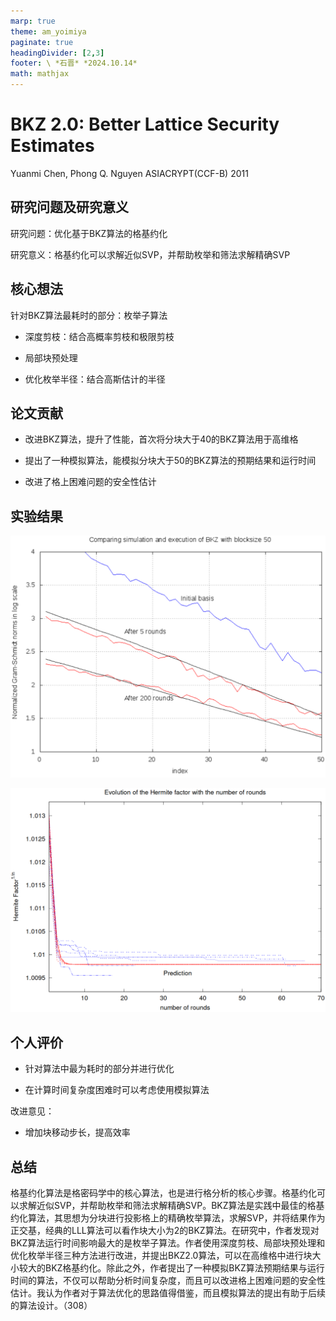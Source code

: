 ```yaml
---
marp: true
theme: am_yoimiya
paginate: true
headingDivider: [2,3]
footer: \ *石晋* *2024.10.14*
math: mathjax
---
```


<!-- _class: cover_a -->
<!-- _paginate: "" -->
<!-- _footer: "" -->

# BKZ 2.0: Better Lattice Security Estimates

Yuanmi Chen, Phong Q. Nguyen
ASIACRYPT(CCF-B) 2011

## 研究问题及研究意义

研究问题：优化基于BKZ算法的格基约化

研究意义：格基约化可以求解近似SVP，并帮助枚举和筛法求解精确SVP

## 核心想法

针对BKZ算法最耗时的部分：枚举子算法

- 深度剪枝：结合高概率剪枝和极限剪枝

- 局部块预处理

- 优化枚举半径：结合高斯估计的半径

<!-- 算法优化的第一部是找出一个算法中最为耗时的部分并进行针对性的优化。在BKZ 2.0中，作者发现BKZ算法最耗时的部分是当块较大时的枚举子算法，所以作者从以下三个角度对枚举子算法进行了优化。首先是剪枝，对递归的每一层进行更为细致的剪枝，保证总体程序的高成功概率；其次是预处理，原算法中使用LLL算法进行预处理，但枚举后可能产生约化程度更高的约化基，作者使用BKZ预处理代替LLL预处理；最后是对枚举半径的优化，原算法的枚举半径使用现有的正交基，作者结合高斯估计，减小了初始枚举半径，从而降低枚举时间。 -->

## 论文贡献

- 改进BKZ算法，提升了性能，首次将分块大于40的BKZ算法用于高维格

- 提出了一种模拟算法，能模拟分块大于50的BKZ算法的预期结果和运行时间

- 改进了格上困难问题的安全性估计

<!-- 将枚举子算法进行改进后，BKZ2.0算法能够支持更大分块，更高维格的BKZ格基约化，并且作者提出的模拟算法可以在算力受限的情况下得到算法的预期结果和运行时间，在理论和实践方面都有贡献，除此之外，模拟算法还可以改进格上困难问题的安全性估计。 -->

## 实验结果

<!-- _class: cols-2 -->

<div class=limg>

![#c h:390](./_ASIACRYPT_2011_BKZ2.0.assets/image-20241014140256955.png)

</div>

<div class=rimg>

![#c](./_ASIACRYPT_2011_BKZ2.0.assets/image-20241014140324261.png)

</div>

<!-- 该实验结果为模拟算法与实际算法的对比，可以看出该模拟算法可以较好的模拟BKZ算法。 -->

## 个人评价

- 针对算法中最为耗时的部分并进行优化

- 在计算时间复杂度困难时可以考虑使用模拟算法

改进意见：

- 增加块移动步长，提高效率

## 总结

格基约化算法是格密码学中的核心算法，也是进行格分析的核心步骤。格基约化可以求解近似SVP，并帮助枚举和筛法求解精确SVP。BKZ算法是实践中最佳的格基约化算法，其思想为分块进行投影格上的精确枚举算法，求解SVP，并将结果作为正交基，经典的LLL算法可以看作块大小为2的BKZ算法。在研究中，作者发现对BKZ算法运行时间影响最大的是枚举子算法。作者使用深度剪枝、局部块预处理和优化枚举半径三种方法进行改进，并提出BKZ2.0算法，可以在高维格中进行块大小较大的BKZ格基约化。除此之外，作者提出了一种模拟BKZ算法预期结果与运行时间的算法，不仅可以帮助分析时间复杂度，而且可以改进格上困难问题的安全性估计。我认为作者对于算法优化的思路值得借鉴，而且模拟算法的提出有助于后续的算法设计。（308）
